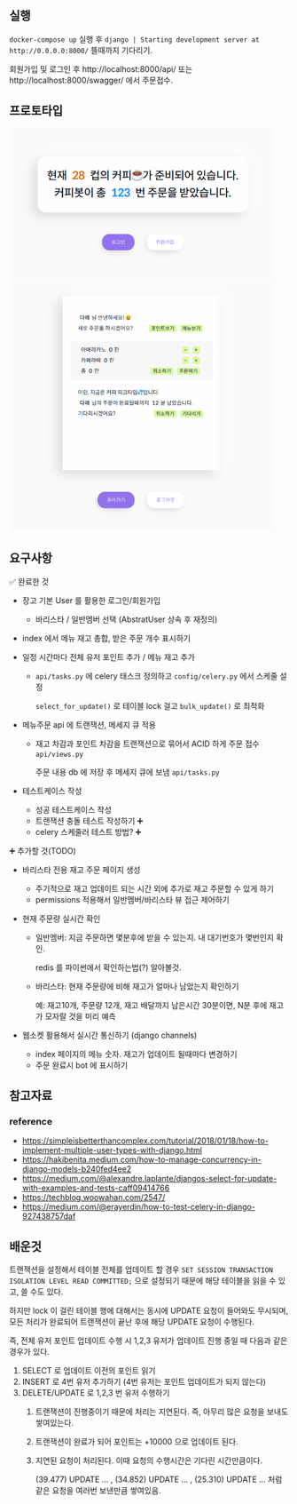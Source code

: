 ## 실행
`docker-compose up` 실행 후 `django | Starting development server at http://0.0.0.0:8000/` 뜰때까지 기다리기.

회원가입 및 로그인 후 http://localhost:8000/api/ 또는 http://localhost:8000/swagger/ 에서 주문접수.

## 프로토타입 

<img src="client/img/index.png" width="480px">
<img src="client/img/bot.png" width="480px">

## 요구사항

✅️ 완료한 것

* 장고 기본 User 를 활용한 로그인/회원가입 
  * 바리스타 / 일반멤버 선택 (AbstratUser 상속 후 재정의)
* index 에서 메뉴 재고 총합, 받은 주문 개수 표시하기 
* 일정 시간마다 전체 유저 포인트 추가 / 메뉴 재고 추가
  * `api/tasks.py` 에 celery 태스크 정의하고 `config/celery.py` 에서 스케줄 설정
    
    `select_for_update()` 로 테이블 lock 걸고 `bulk_update()` 로 최적화 
    
* 메뉴주문 api 에 트랜잭션, 메세지 큐 적용 
  * 재고 차감과 포인트 차감을 트랜잭션으로 묶어서 ACID 하게 주문 접수 `api/views.py`
  
    주문 내용 db 에 저장 후 메세지 큐에 보냄 `api/tasks.py`

* 테스트케이스 작성
  * 성공 테스트케이스 작성 
  * 트랜잭션 충돌 테스트 작성하기 ➕ 
  * celery 스케줄러 테스트 방법? ➕

➕ 추가할 것️(TODO)

* 바리스타 전용 재고 주문 페이지 생성
  * 주기적으로 재고 업데이트 되는 시간 외에 추가로 재고 주문할 수 있게 하기
  * permissions 적용해서 일반멤버/바리스타 뷰 접근 제어하기

* 현재 주문량 실시간 확인
  * 일반멤버: 지금 주문하면 몇분후에 받을 수 있는지. 내 대기번호가 몇번인지 확인. 
  
    redis 를 파이썬에서 확인하는법(?) 알아볼것.
  * 바리스타: 현재 주문량에 비해 재고가 얼마나 남았는지 확인하기 
    
    예: 재고10개, 주문량 12개, 재고 배달까지 남은시간 30분이면, N분 후에 재고가 모자랄 것을 미리 예측

* 웹소켓 활용해서 실시간 통신하기 (django channels)
  * index 페이지의 메뉴 숫자. 재고가 업데이트 될때마다 변경하기 
  * 주문 완료시 bot 에 표시하기


## 참고자료
### reference
* https://simpleisbetterthancomplex.com/tutorial/2018/01/18/how-to-implement-multiple-user-types-with-django.html
* https://hakibenita.medium.com/how-to-manage-concurrency-in-django-models-b240fed4ee2
* https://medium.com/@alexandre.laplante/djangos-select-for-update-with-examples-and-tests-caff09414766
* https://techblog.woowahan.com/2547/
* https://medium.com/@erayerdin/how-to-test-celery-in-django-927438757daf

## 배운것
트랜잭션을 설정해서 테이블 전체를 업데이트 할 경우 `SET SESSION TRANSACTION ISOLATION LEVEL READ COMMITTED;` 으로 설정되기 때문에 해당 테이블을 읽을 수 있고, 쓸 수도 있다.

하지만 lock 이 걸린 테이블 행에 대해서는 동시에 UPDATE 요청이 들어와도 무시되며, 모든 처리가 완료되어 트랜잭션이 끝난 후에 해당 UPDATE 요청이 수행된다.

즉, 전체 유저 포인트 업데이트 수행 시 1,2,3 유저가 업데이트 진행 중일 때 다음과 같은 경우가 있다.

1. SELECT 로 업데이트 이전의 포인트 읽기
2. INSERT 로 4번 유저 추가하기 (4번 유저는 포인트 업데이트가 되지 않는다)
3. DELETE/UPDATE 로 1,2,3 번 유저 수행하기
   1. 트랜잭션이 진행중이기 때문에 처리는 지연된다. 즉, 아무리 많은 요청을 보내도 쌓여있는다.
   2. 트랜잭션이 완료가 되어 포인트는 +10000 으로 업데이트 된다.
   3. 지연된 요청이 처리된다. 이때 요청의 수행시간은 기다린 시간만큼이다. 
   
      (39.477) UPDATE ... ,  (34.852) UPDATE ... ,  (25.310) UPDATE ... 처럼 같은 요청을 여러번 보낸만큼 쌓여있음.